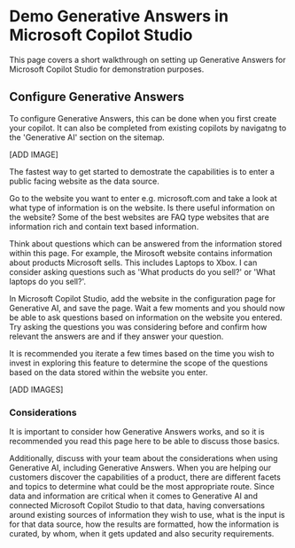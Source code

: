 # Demo Generative Answers in Microsoft Copilot Studio
This page covers a short walkthrough on setting up Generative Answers for Microsoft Copilot Studio for demonstration purposes.

## Configure Generative Answers
To configure Generative Answers, this can be done when you first create your copilot. It can also be completed from existing copilots by navigatng to the 'Generative AI' section on the sitemap. 

[ADD IMAGE]

The fastest way to get started to demostrate the capabilities is to enter a public facing website as the data source. 

Go to the website you want to enter e.g. microsoft.com and take a look at what type of information is on the website. Is there useful information on the website? Some of the best websites are FAQ type websites that are information rich and contain text based information.

Think about questions which can be answered from the information stored within this page. For example, the Mirosoft website contains information about products Microsoft sells. This includes Laptops to Xbox. I can consider asking questions such as 'What products do you sell?' or 'What laptops do you sell?'.

In Microsoft Copilot Studio, add the website in the configuration page for Generative AI, and save the page. Wait a few moments and you should now be able to ask questions based on information on the website you entered. Try asking the questions you was considering before and confirm how relevant the answers are and if they answer your question.

It is recommended you iterate a few times based on the time you wish to invest in exploring this feature to determine the scope of the questions based on the data stored within the website you enter.

[ADD IMAGES]

### Considerations
It is important to consider how Generative Answers works, and so it is recommended you read this page here to be able to discuss those basics.

Additionally, discuss with your team about the considerations when using Generative AI, including Generative Answers. When you are helping our customers discover the capabilities of a product, there are different facets and topics to determine what could be the most appropriate route. Since data and information are critical when it comes to Generative AI and connected Microsoft Copilot Studio to that data, having conversations around existing sources of information they wish to use, what is the input is for that data source, how the results are formatted, how the information is curated, by whom, when it gets updated and also security requirements.


